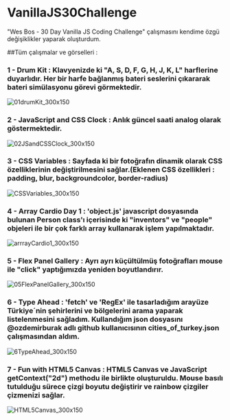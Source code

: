 # VanillaJS30Challenge
"Wes Bos - 30 Day Vanilla JS Coding Challenge" çalışmasını kendime özgü değişiklikler yaparak oluşturdum.


##Tüm çalışmalar ve görselleri :
  ### 1 - Drum Kit : Klavyenizde ki "A, S, D, F, G, H, J, K, L" harflerine duyarlıdır. Her bir harfe bağlanmış bateri seslerini çıkararak bateri simülasyonu görevi görmektedir.  
  ![01drumKit_300x150](https://user-images.githubusercontent.com/71039908/104845707-e3f36180-58e7-11eb-8c8b-42f0a9d51ea2.jpg)


  ### 2 - JavaScript and CSS Clock : Anlık güncel saati analog olarak göstermektedir.
![02JSandCSSClock_300x150](https://user-images.githubusercontent.com/71039908/104845710-e5248e80-58e7-11eb-807a-2aee2cf39bef.jpg)

  ### 3 - CSS Variables : Sayfada ki bir fotoğrafın dinamik olarak CSS özelliklerinin değiştirilmesini sağlar.(Eklenen CSS özellikleri : padding, blur, backgroundcolor, border-radius)
![CSSVariables_300x150](https://user-images.githubusercontent.com/71039908/104845708-e48bf800-58e7-11eb-9e31-338ce223f184.jpg)


  ### 4 - Array Cardio Day 1 : 'object.js' javascript dosyasında bulunan Person class'ı içerisinde ki "inventors" ve "people" objeleri ile bir çok farklı array kullanarak işlem yapılmaktadır.
![arrrayCardio1_300x150](https://user-images.githubusercontent.com/71039908/104845709-e5248e80-58e7-11eb-92ca-81704746a68b.jpg)

  ### 5 - Flex Panel Gallery : Ayrı ayrı küçültülmüş fotoğrafları mouse ile "click" yaptığımızda yeniden boyutlandırır.
  
![05FlexPanelGallery_300x150](https://user-images.githubusercontent.com/71039908/104903849-92071600-5991-11eb-92a9-6fcb1c694d4f.jpg)


  ### 6 - Type Ahead : 'fetch' ve 'RegEx' ile tasarladığım arayüze Türkiye´nin şehirlerini ve bölgelerini arama yaparak listelenmesini sağladım. Kullandığım json dosyasını @ozdemirburak adlı github kullanıcısının cities_of_turkey.json çalışmasından aldım.
  
![6TypeAhead_300x150](https://user-images.githubusercontent.com/71039908/105067972-62d7ce00-5a91-11eb-8877-99b32c454aea.jpg)


  ### 7 - Fun with HTML5 Canvas : HTML5 Canvas ve JavaScript getContext("2d") methodu ile birlikte oluşturuldu. Mouse basılı tutulduğu sürece çizgi boyutu değiştirir ve rainbow çizgiler çizmenizi sağlar.
  
  ![HTML5Canvas_300x150](https://user-images.githubusercontent.com/71039908/105406807-fb12b600-5c3d-11eb-813c-2d5a33a8e31c.jpg)
